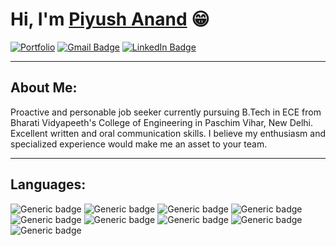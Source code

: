 # Hi, I'm [Piyush Anand](https://creatorpiyush.github.io) 😁

[![Portfolio](https://img.shields.io/badge/Portfolio-Piyush%20Anand-blue?style=flat&logo=azure-artifacts)](https://creatorpiyush.github.io)
[![Gmail Badge](https://img.shields.io/badge/-Mail%20Me-%23D44638?style=flat&logo=Gmail&logoColor=white)](mailto:piyushanand.1221@gmail.com)
[![LinkedIn Badge](https://img.shields.io/badge/-Connect%20with%20Me-%230077B5?style=flat&logo=Linkedin&logoColor=white)](https://www.linkedin.com/in/piyush-anand-7394ab1a0/)

<hr>

## About Me:

Proactive and personable job seeker currently pursuing B.Tech in ECE from Bharati Vidyapeeth's College of Engineering in Paschim Vihar, New Delhi. Excellent written and oral communication skills. I believe my enthusiasm and specialized experience would make me an asset to your team.

<hr>

## Languages:

![Generic badge](https://img.shields.io/badge/-JAVA-orange.svg)
![Generic badge](https://img.shields.io/badge/-JavaScript-yellow.svg)
![Generic badge](https://img.shields.io/badge/-HTML5-red.svg)
![Generic badge](https://img.shields.io/badge/-CSS3-lightblue.svg)
![Generic badge](https://img.shields.io/badge/-MySQL-blue.svg)
![Generic badge](https://img.shields.io/badge/-Mongodb-green.svg)
![Generic badge](https://img.shields.io/badge/-Python-blue.svg)
![Generic badge](https://img.shields.io/badge/-Machine%20Learning-yellow.svg)
![Generic badge](https://img.shields.io/badge/-Deep%20Learning-orange.svg)